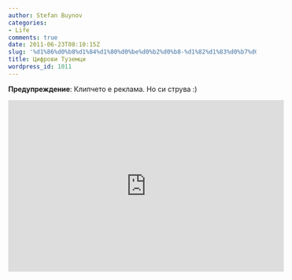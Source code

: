 ```yaml
---
author: Stefan Buynov
categories:
- Life
comments: true
date: 2011-06-23T08:10:15Z
slug: '%d1%86%d0%b8%d1%84%d1%80%d0%be%d0%b2%d0%b8-%d1%82%d1%83%d0%b7%d0%b5%d0%bc%d1%86%d0%b8'
title: Цифрови Туземци
wordpress_id: 1011
---
```


**Предупреждение**: Клипчето е реклама. Но си струва :)
<iframe width="560" height="349" src="http://www.youtube.com/embed/_eq3Sj1GGs8?rel=0" frameborder="0" allowfullscreen></iframe>
